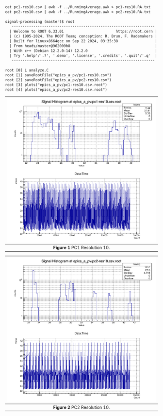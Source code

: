 ```
cat pc1-res10.csv | awk -f ../RunningAverage.awk > pc1-res10.RA.txt
cat pc2-res10.csv | awk -f ../RunningAverage.awk > pc2-res10.RA.txt

signal-processing (master)$ root
   ------------------------------------------------------------------
  | Welcome to ROOT 6.33.01                        https://root.cern |
  | (c) 1995-2024, The ROOT Team; conception: R. Brun, F. Rademakers |
  | Built for linuxx8664gcc on Sep 22 2024, 03:35:38                 |
  | From heads/master@962009b8                                       |
  | With c++ (Debian 12.2.0-14) 12.2.0                               |
  | Try '.help'/'.?', '.demo', '.license', '.credits', '.quit'/'.q'  |
   ------------------------------------------------------------------

root [0] L analyze.C
root [1] saveRootFile("epics_a_pv/pc1-res10.csv")
root [2] saveRootFile("epics_a_pv/pc2-res10.csv")
root [3] plots("epics_a_pv/pc1-res10.csv.root")
root [4] plots("epics_a_pv/pc2-res10.csv.root")
```

|![pc1-res10.csv.root.png](./pc1-res10.csv.root.png)|
| :---: |
|**Figure 1** PC1 Resolution 10. |


|![pc2-res10.csv.root.png](pc2-res10.csv.root.png)|
| :---: |
|**Figure 2** PC2 Resolution 10. |
